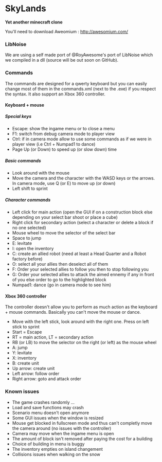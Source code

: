 SkyLands
========

__Yet another minecraft clone__

You'll need to download Aweomium  : http://awesomium.com/

### LibNoise
We are using a self made port of @RoyAwesome's port of LibNoise which we compiled in a dll (source will be out soon on GitHub).

### Commands

The commands are designed for a qwerty keyboard but you can easily change most of them in the commands.xml (next to the .exe) if you respect the syntax. It also support an Xbox 360 controller.

#### Keyboard + mouse

##### Special keys
* Escape: show the ingame menu or to close a menu
* F1: switch from debug camera mode to player view
* Ctrl: if in camera mode allow to use some commands as if we were in player view (i.e Ctrl + Numpad1 to dance)
* Page Up (or Down) to speed up (or slow down) time

##### Basic commands
* Look around with the mouse
* Move the camera and the character with the WASD keys or the arrows. In camera mode, use Q (or E) to move up (or down)
* Left shift to sprint

##### Character commands
* Left click for main action (open the GUI if on a construction block else depending on your select bar shoot or place a cube)
* Right click for secondary action (select a character or delete a block if no one selected)
* Mouse wheel to move the selector of the select bar
* Space to jump
* E: levitate
* I: open the inventory
* C: create an allied robot (need at least a Head Quarter and a Robot factory before)
* O: select all your allies then deselect all of them
* F: Order your selected allies to follow you then to stop following you
* G: Order your selected allies to attack the aimed ennemy if any in front of you else order to go to the highlighted block
* Numpad1: dance (go in camera mode to see him)

#### Xbox 360 controller
The controller doesn't allow you to perform as much action as the keyboard + mouse commands. Basically you can't move the mouse or dance.

* Move with the left stick, look around with the right one. Press on left stick to sprint
* Start = Escape
* RT = main action, LT = secondary action
* RB (or LB) to move the selector on the right (or left) as the mouse wheel
* A: jump
* Y: levitate
* X: inventory
* B: create unit
* Up arrow: create unit
* Left arrow: follow order
* Right arrow: goto and attack order

### Known issues
* The game crashes randomly ...
* Load and save functions may crash
* Scenario menu doesn't open anymore
* Some GUI issues when the window is resized
* Mouse get blocked in fullscreen mode and thus can't completly move the camera around (no issues with the controller)
* Camera may move when the ingame menu is open
* The amount of block isn't removed after paying the cost for a building
* Choice of building in menu is buggy
* The inventory empties on island changement
* Collisions issues when walking on the snow
